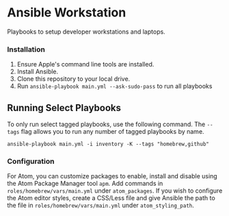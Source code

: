 # Ansible Workstation
Playbooks to setup developer workstations and laptops.


### Installation

  1. Ensure Apple's command line tools are installed.
  2. Install Ansible.
  3. Clone this repository to your local drive.
  4. Run `ansible-playbook main.yml --ask-sudo-pass` to run all playbooks

## Running Select Playbooks

To only run select tagged playbooks, use the following command. The `--tags` flag allows you to run any number of tagged playbooks by name.

    ansible-playbook main.yml -i inventory -K --tags "homebrew,github"

### Configuration
For Atom, you can customize packages to enable, install and disable using the Atom Package Manager tool `apm`. Add commands in `roles/homebrew/vars/main.yml` under `atom_packages`. If you wish to configure the Atom editor styles, create a CSS/Less file and give Ansible the path to the file in `roles/homebrew/vars/main.yml` under `atom_styling_path`.